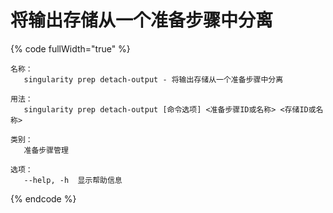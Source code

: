 # 将输出存储从一个准备步骤中分离

{% code fullWidth="true" %}
```
名称：
   singularity prep detach-output - 将输出存储从一个准备步骤中分离

用法：
   singularity prep detach-output [命令选项] <准备步骤ID或名称> <存储ID或名称>

类别：
   准备步骤管理

选项：
   --help, -h  显示帮助信息
```
{% endcode %}